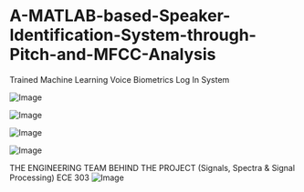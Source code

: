 # A-MATLAB-based-Speaker-Identification-System-through-Pitch-and-MFCC-Analysis
Trained Machine Learning Voice Biometrics Log In System

![Image](https://github.com/user-attachments/assets/f32daee7-6c4e-4dcb-b426-e7e348843579)

![Image](https://github.com/user-attachments/assets/5d90e63f-deb4-4443-a7e5-dbbf35a0022e)

![Image](https://github.com/user-attachments/assets/3f6371e2-6ceb-4062-a2bf-a65c8df04f5c)

![Image](https://github.com/user-attachments/assets/85f3b299-647a-463f-9f63-3714dffe7b23)


THE ENGINEERING TEAM BEHIND THE PROJECT (Signals, Spectra & Signal Processing) ECE 303
![Image](https://github.com/user-attachments/assets/6aab837a-6894-461f-b850-dcb2a7a462c4)
